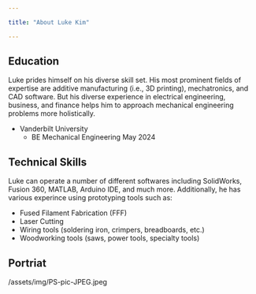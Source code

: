 ```yaml
---

title: "About Luke Kim"

---
```


## Education

Luke prides himself on his diverse skill set. His most prominent fields of expertise are additive manufacturing (i.e., 3D printing), mechatronics, and CAD software. But his diverse experience in electrical engineering, business, and finance helps him to approach mechanical engineering problems more holistically.

* Vanderbilt University
  * BE Mechanical Engineering May 2024

## Technical Skills

Luke can operate a number of different softwares including SolidWorks, Fusion 360, MATLAB, Arduino IDE, and much more. Additionally, he has various experince using prototyping tools such as:

* Fused Filament Fabrication (FFF)
* Laser Cutting
* Wiring tools (soldering iron, crimpers, breadboards, etc.)
* Woodworking tools (saws, power tools, specialty tools)

## Portriat 

/assets/img/PS-pic-JPEG.jpeg
